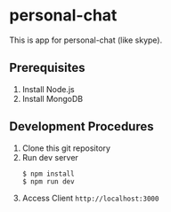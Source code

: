 # personal-chat
This is app for personal-chat (like skype).
## Prerequisites
1) Install Node.js
1) Install MongoDB

## Development Procedures
1) Clone this git repository
1) Run dev server
    ```
    $ npm install
    $ npm run dev
    ```
1) Access Client `http://localhost:3000`